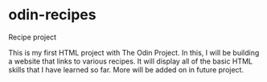 # odin-recipes
Recipe project

This is my first HTML project with The Odin Project. In this, I will be
building a website that links to various recipes. It will display all
of the basic HTML skills that I have learned so far. More will be added
on in future project.